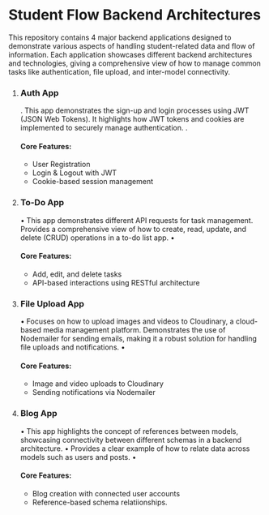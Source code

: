 <h1>Student Flow Backend Architectures</h1>

This repository contains 4 major backend applications designed to demonstrate various aspects of handling student-related data and flow of information. Each application showcases different backend architectures and technologies, giving a comprehensive view of how to manage common tasks like authentication, file upload, and inter-model connectivity.

1. <h3>Auth App</h3>

	.	This app demonstrates the sign-up and login processes using JWT (JSON Web Tokens).
		It highlights how JWT tokens and cookies are implemented to securely manage authentication.
	.	<h4>Core Features:</h4>
	-	User Registration
	-	Login & Logout with JWT
	-	Cookie-based session management

2. <h3>To-Do App</h3>

	•	This app demonstrates different API requests for task management.
		Provides a comprehensive view of how to create, read, update, and delete (CRUD) operations in a to-do list app.
	•	<h4>Core Features:</h4>
	-	Add, edit, and delete tasks
	-	API-based interactions using RESTful architecture

3. <h3>File Upload App</h3>

	•	Focuses on how to upload images and videos to Cloudinary, a cloud-based media management platform.
		Demonstrates the use of Nodemailer for sending emails, making it a robust solution for handling file uploads and notifications.
	•	<h4>Core Features:</h4>
	-	Image and video uploads to Cloudinary
	-	Sending notifications via Nodemailer

4. <h3>Blog App</h3>

	•	This app highlights the concept of references between models, showcasing connectivity between different schemas in a backend architecture.
	•	Provides a clear example of how to relate data across models such as users and posts.
	•	<h4>Core Features:</h4>
	-	Blog creation with connected user accounts
	-	Reference-based schema relatiionships.
